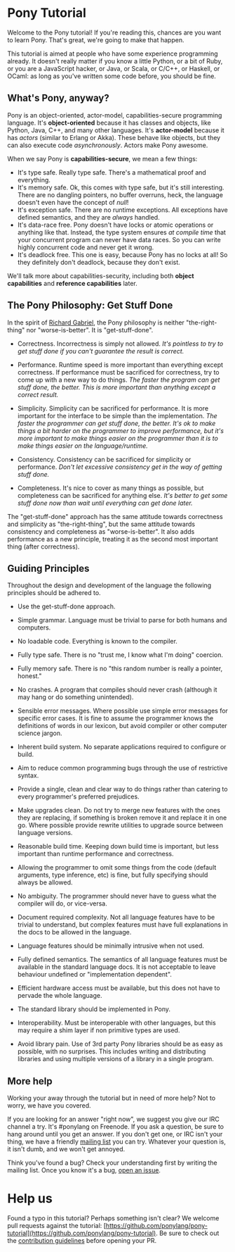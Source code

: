# Pony Tutorial

Welcome to the Pony tutorial! If you're reading this, chances are you want to 
learn Pony. That's great, we're going to make that happen.

This tutorial is aimed at people who have some experience programming already. 
It doesn't really matter if you know a little Python, or a bit of Ruby, or you 
are a JavaScript hacker, or Java, or Scala, or C/C++, or Haskell, or OCaml: as 
long as you've written some code before, you should be fine.

## What's Pony, anyway?

Pony is an object-oriented, actor-model, capabilities-secure programming 
language. It's __object-oriented__ because it has classes and objects, like 
Python, Java, C++, and many other languages. It's __actor-model__ because it 
has _actors_ (similar to Erlang or Akka). These behave like objects, but they 
can also execute code _asynchronously_. Actors make Pony awesome. 

When we say Pony is __capabilities-secure__, we mean a few things:

* It's type safe. Really type safe. There's a mathematical proof and everything.
* It's memory safe. Ok, this comes with type safe, but it's still interesting. 
There are no dangling pointers, no buffer overruns, heck, the language doesn't 
even have the concept of _null_!
* It's exception safe. There are no runtime exceptions. All exceptions have 
defined semantics, and they are _always_ handled.
* It's data-race free. Pony doesn't have locks or atomic operations or anything 
like that. Instead, the type system ensures _at compile time_ that your 
concurrent program can never have data races. So you can write highly 
concurrent code and never get it wrong.
* It's deadlock free. This one is easy, because Pony has no locks at all! So 
they definitely don't deadlock, because they don't exist.

We'll talk more about capabilities-security, including both __object 
capabilities__ and __reference capabilities__ later.

## The Pony Philosophy: Get Stuff Done

In the spirit of [Richard Gabriel](http://www.jwz.org/doc/worse-is-better.html), 
the Pony philosophy is neither "the-right-thing" nor "worse-is-better". It is 
"get-stuff-done".

* Correctness. Incorrectness is simply not allowed. _It's pointless to try to 
get stuff done if you can't guarantee the result is correct._

* Performance. Runtime speed is more important than everything except 
correctness. If performance must be sacrificed for correctness, try to come up 
with a new way to do things. _The faster the program can get stuff done, the 
better. This is more important than anything except a correct result._

* Simplicity. Simplicity can be sacrificed for performance. It is more 
important for the interface to be simple than the implementation. _The faster 
the programmer can get stuff done, the better. It's ok to make things a bit 
harder on the programmer to improve performance, but it's more important to 
make things easier on the programmer than it is to make things easier on the 
language/runtime._

* Consistency. Consistency can be sacrificed for simplicity or performance. 
_Don't let excessive consistency get in the way of getting stuff done._

* Completeness. It's nice to cover as many things as possible, but completeness 
can be sacrificed for anything else. _It's better to get some stuff done now 
than wait until everything can get done later._

The "get-stuff-done" approach has the same attitude towards correctness and 
simplicity as "the-right-thing", but the same attitude towards consistency and 
completeness as "worse-is-better". It also adds performance as a new principle, 
treating it as the second most important thing (after correctness).

## Guiding Principles

Throughout the design and development of the language the following principles 
should be adhered to.

* Use the get-stuff-done approach.

* Simple grammar. Language must be trivial to parse for both humans and 
computers.

* No loadable code. Everything is known to the compiler.

* Fully type safe. There is no "trust me, I know what I'm doing" coercion.

* Fully memory safe. There is no "this random number is really a pointer, 
honest."

* No crashes. A program that compiles should never crash (although it may hang 
or do something unintended).

* Sensible error messages. Where possible use simple error messages for 
specific error cases. It is fine to assume the programmer knows the definitions 
of words in our lexicon, but avoid compiler or other computer science jargon.

* Inherent build system. No separate applications required to configure or 
build.

* Aim to reduce common programming bugs through the use of restrictive syntax.

* Provide a single, clean and clear way to do things rather than catering to 
every programmer's preferred prejudices.

* Make upgrades clean. Do not try to merge new features with the ones they are 
replacing, if something is broken remove it and replace it in one go. Where 
possible provide rewrite utilities to upgrade source between language versions.

* Reasonable build time. Keeping down build time is important, but less 
important than runtime performance and correctness.

* Allowing the programmer to omit some things from the code (default arguments, 
type inference, etc) is fine, but fully specifying should always be allowed.

* No ambiguity. The programmer should never have to guess what the compiler 
will do, or vice-versa.

* Document required complexity. Not all language features have to be trivial to 
understand, but complex features must have full explanations in the docs to be 
allowed in the language.

* Language features should be minimally intrusive when not used.

* Fully defined semantics. The semantics of all language features must be 
available in the standard language docs. It is not acceptable to leave 
behaviour undefined or "implementation dependent".

* Efficient hardware access must be available, but this does not have to 
pervade the whole language.

* The standard library should be implemented in Pony.

* Interoperability. Must be interoperable with other languages, but this may 
require a shim layer if non primitive types are used.

* Avoid library pain. Use of 3rd party Pony libraries should be as easy as 
possible, with no surprises. This includes writing and distributing libraries 
and using multiple versions of a library in a single program.

## More help

Working your away through the tutorial but in need of more help? Not to worry,
we have you covered.

If you are looking for an answer "right now", we suggest you give our IRC
channel a try. It's #ponylang on Freenode. If you ask a question, be sure to
hang around until you get an answer. If you don't get one, or IRC isn't your
thing, we have a friendly [mailing list](https://groups.io/g/pony+user) you can
try. Whatever your question is, it isn't dumb, and we won't get annoyed.

Think you've found a bug? Check your understanding first by writing the mailing
list. Once you know it's a bug, 
[open an issue](https://github.com/ponylang/ponyc/issues).

# Help us

Found a typo in this tutorial? Perhaps something isn't clear? We welcome pull
requests against the tutorial: 
[https://github.com/ponylang/pony-tutorial](https://github.com/ponylang/pony-tutorial).
Be sure to check out the 
[contribution guidelines](https://github.com/ponylang/pony-tutorial/blob/master/CONTRIBUTING.md)
before opening your PR. 

